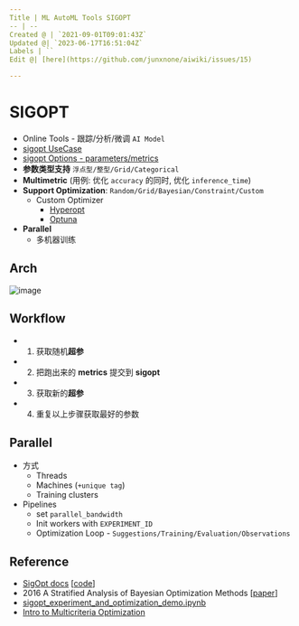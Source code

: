 ```yaml
---
Title | ML AutoML Tools SIGOPT
-- | --
Created @ | `2021-09-01T09:01:43Z`
Updated @| `2023-06-17T16:51:04Z`
Labels | ``
Edit @| [here](https://github.com/junxnone/aiwiki/issues/15)

---
```




# SIGOPT

- Online Tools - 跟踪/分析/微调 `AI Model`
- [sigopt UseCase](/HPO_SIGOPT_Usecase)
- [sigopt Options - parameters/metrics](/HPO_SIGOPT_Options)
- **参数类型支持** `浮点型/整型/Grid/Categorical`
- **Multimetric** (用例: 优化 `accuracy` 的同时, 优化 `inference_time`)
- **Support Optimization**: `Random/Grid/Bayesian/Constraint/Custom`
  - Custom Optimizer
    - [Hyperopt](https://hyperopt.github.io/hyperopt/)
    - [Optuna](https://optuna.org/)
- **Parallel**
  - 多机器训练



## Arch

![image](https://user-images.githubusercontent.com/2216970/132183671-21794822-2014-42f3-be9c-4685a0f422d6.png)

## Workflow

- 1. 获取随机**超参**
- 2. 把跑出来的 **metrics** 提交到 **sigopt**
- 3. 获取新的**超参**
- 4. 重复以上步骤获取最好的参数


## Parallel
- 方式
  - Threads
  - Machines (`+unique tag`)
  - Training clusters
- Pipelines
  - set `parallel_bandwidth`
  - Init workers with `EXPERIMENT_ID`
  - Optimization Loop - `Suggestions/Training/Evaluation/Observations`

## Reference
- [SigOpt docs](https://app.sigopt.com/docs)  [[code](https://github.com/sigopt)]
- 2016 A Stratified Analysis of Bayesian Optimization Methods [[paper](https://arxiv.org/pdf/1603.09441.pdf)]
- [sigopt_experiment_and_optimization_demo.ipynb](https://colab.research.google.com/github/sigopt/sigopt-examples/blob/master/get-started/sigopt_experiment_and_optimization_demo.ipynb)
- [Intro to Multicriteria Optimization](https://sigopt.com/blog/intro-to-multicriteria-optimization/)
